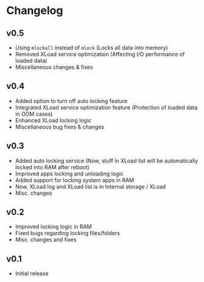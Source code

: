 # Changelog

## v0.5

- Using `mlockall` instead of `mlock` (Locks all data into memory)
- Removed XLoad service optimization (Affecting I/O performance of loaded data)
- Miscellaneous changes & fixes

## v0.4

- Added option to turn off auto locking feature
- Integrated XLoad service optimization feature (Protection of loaded data in OOM cases)
- Enhanced XLoad locking logic
- Miscellaneous bug fixes & changes

## v0.3

- Added auto locking service (Now, stuff in XLoad list will be automatically locked into RAM after reboot)
- Improved apps locking and unloading logic
- Added support for locking system apps in RAM
- Now, XLoad log and XLoad list is in Internal storage / XLoad
- Misc. changes

## v0.2

- Improved locking logic in RAM
- Fixed bugs regarding locking files/folders
- Misc. changes and fixes

## v0.1

- Initial release
